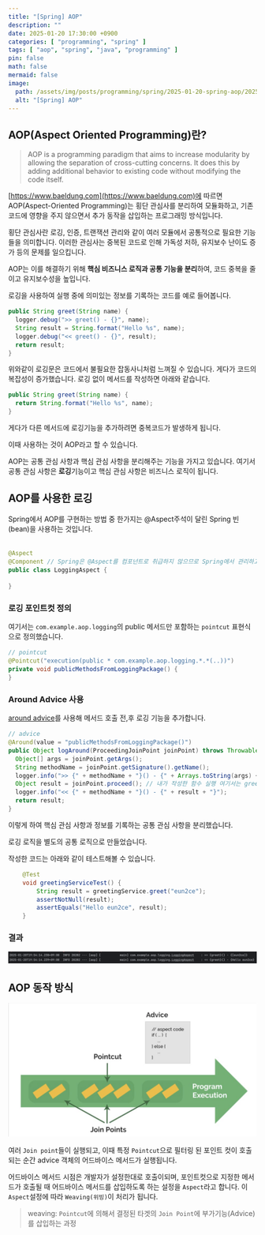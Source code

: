 ```yaml
---
title: "[Spring] AOP"
description: ""
date: 2025-01-20 17:30:00 +0900
categories: [ "programming", "spring" ]
tags: [ "aop", "spring", "java", "programming" ]
pin: false
math: false
mermaid: false
image:
  path: /assets/img/posts/programming/spring/2025-01-20-spring-aop/2025-01-20-20-09-36.png
  alt: "[Spring] AOP"
---
```


## AOP(Aspect Oriented Programming)란?

> AOP is a programming paradigm that aims to increase modularity by allowing the separation of
> cross-cutting concerns. It does this by adding additional behavior to existing code without
> modifying the code itself.

[https://www.baeldung.com](https://www.baeldung.com)에 따르면 AOP(Aspect-Oriented Programming)는 횡단 관심사를
분리하여 모듈화하고, 기존 코드에 영향을 주지 않으면서 추가 동작을 삽입하는 프로그래밍 방식입니다.

횡단 관심사란 로깅, 인증, 트랜잭션 관리와 같이 여러 모듈에서 공통적으로 필요한 기능들을 의미합니다.
이러한 관심사는 중복된 코드로 인해 가독성 저하, 유지보수 난이도 증가 등의 문제를 일으킵니다.

AOP는 이를 해결하기 위해 **핵심 비즈니스 로직과 공통 기능을 분리**하여, 코드 중복을 줄이고 유지보수성을 높입니다.

로깅을 사용하여 실행 중에 의미있는 정보를 기록하는 코드를 예로 들어봅니다.

```java
public String greet(String name) {
  logger.debug(">> greet() - {}", name);
  String result = String.format("Hello %s", name);
  logger.debug("<< greet() - {}", result);
  return result;
}
```

위와같이 로깅문은 코드에서 불필요한 잡동사니처럼 느껴질 수 있습니다.
게다가 코드의 복잡성이 증가했습니다. 로깅 없이 메서드를 작성하면 아래와 같습니다.

```java
public String greet(String name) {
  return String.format("Hello %s", name);
}
```

게다가 다른 메서드에 로깅기능을 추가하려면 중복코드가 발생하게 됩니다.

이때 사용하는 것이 AOP라고 할 수 있습니다.

AOP는 공통 관심 사항과 핵심 관심 사항을 분리해주는 기능을 가지고 있습니다.
여기서 공통 관심 사항은 **로깅**기능이고 핵심 관심 사항은 비즈니스 로직이 됩니다.

## AOP를 사용한 로깅

Spring에서 AOP를 구현하는 방법 중 한가지는 @Aspect주석이 달린 Spring 빈(bean)을 사용하는 것입니다.

```java

@Aspect
@Component // Spring은 @Aspect를 컴포넌트로 취급하지 않으므로 Spring에서 관리하고 컴포넌트 스캐닝을 통해 감지해야 하는 빈임을 나타내기 위해 추가
public class LoggingAspect {

}
```

### 로깅 포인트컷 정의

여기서는 `com.example.aop.logging`의 public 메서드만 포함하는 `pointcut` 표현식으로 정의했습니다.

```java
// pointcut
@Pointcut("execution(public * com.example.aop.logging.*.*(..))")
private void publicMethodsFromLoggingPackage() {
}
```

### Around Advice 사용

[around advice](https://www.baeldung.com/spring-aop-advice-tutorial#around)를 사용해 메서드 호출 전,후 로깅 기능을
추가합니다.

```java
// advice
@Around(value = "publicMethodsFromLoggingPackage()")
public Object logAround(ProceedingJoinPoint joinPoint) throws Throwable {
  Object[] args = joinPoint.getArgs();
  String methodName = joinPoint.getSignature().getName();
  logger.info(">> {" + methodName + "}() - {" + Arrays.toString(args) + "}");
  Object result = joinPoint.proceed(); // 내가 작성한 함수 실행 여기서는 greetingService가 된다.
  logger.info("<< {" + methodName + "}() - {" + result + "}");
  return result;
}
```

이렇게 하여 핵심 관심 사항과 정보를 기록하는 공통 관심 사항을 분리했습니다.

로깅 로직을 별도의 공통 로직으로 만들었습니다.

작성한 코드는 아래와 같이 테스트해볼 수 있습니다.

```java
	@Test
	void greetingServiceTest() {
		String result = greetingService.greet("eun2ce");
		assertNotNull(result);
		assertEquals("Hello eun2ce", result);
	}
```

### 결과

![결과](/assets/img/posts/programming/spring/2025-01-20-spring-aop/2025-01-20-19-54-56.png)

## AOP 동작 방식

![동작방식](/assets/img/posts/programming/spring/2025-01-20-spring-aop/2025-01-20-20-09-36.png "출처: baeldung")

여러 `Join point`들이 실행되고, 이때 특정 `Pointcut`으로 필터링 된 포인트 컷이 호출되는 순간 advice 객체의 어드바이스 메서드가 실행됩니다.

어드바이스 메서드 시점은 개발자가 설정한대로 호출이되며, 포인트컷으로 지정한 메서드가 호출될 때 어드바이스 메서드를 삽입하도록 하는 설정을 `Aspect`라고 합니다.
이 `Aspect`설정에 따라 `Weaving(위빙)`이 처리가 됩니다.

> weaving: `Pointcut`에 의해서 결정된 타겟의 `Join Point`에 부가기능(Advice)를 삽입하는 과정
